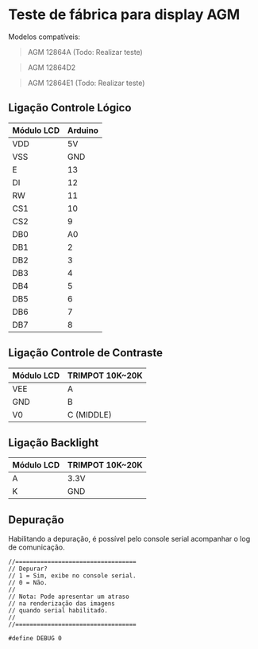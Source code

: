 # Teste de fábrica para display AGM

Modelos compatíveis:
> AGM 12864A (Todo: Realizar teste)

> AGM 12864D2

> AGM 12864E1 (Todo: Realizar teste)

## Ligação Controle Lógico

| Módulo LCD | Arduino |
|------------|---------|
|     VDD    |    5V   |
|     VSS    |   GND   |
|      E     |    13   |
|     DI     |    12   |
|     RW     |    11   |
|     CS1    |    10   |
|     CS2    |    9    |
|     DB0    |    A0   |
|     DB1    |    2    |
|     DB2    |    3    |
|     DB3    |    4    |
|     DB4    |    5    |
|     DB5    |    6    |
|     DB6    |    7    |
|     DB7    |    8    |

## Ligação Controle de Contraste

| Módulo LCD | TRIMPOT 10K~20K |
|------------|-----------------|
|     VEE    |        A        |
|     GND    |        B        |
|     V0     |   C (MIDDLE)    |

## Ligação Backlight

| Módulo LCD | TRIMPOT 10K~20K |
|------------|-----------------|
|      A     |       3.3V      |
|      K     |       GND       |

## Depuração

Habilitando a depuração, é possível pelo console serial acompanhar o log de comunicação.
```
//==================================
// Depurar?
// 1 = Sim, exibe no console serial.
// 0 = Não.
//
// Nota: Pode apresentar um atraso
// na renderização das imagens 
// quando serial habilitado.
//
//==================================

#define DEBUG 0
```
